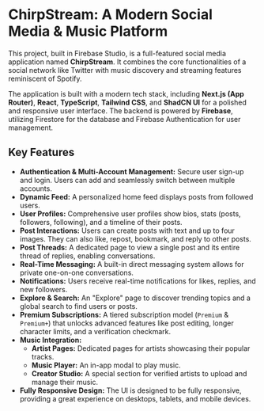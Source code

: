 # ChirpStream: A Modern Social Media & Music Platform

This project, built in Firebase Studio, is a full-featured social media application named **ChirpStream**. It combines the core functionalities of a social network like Twitter with music discovery and streaming features reminiscent of Spotify.

The application is built with a modern tech stack, including **Next.js (App Router)**, **React**, **TypeScript**, **Tailwind CSS**, and **ShadCN UI** for a polished and responsive user interface. The backend is powered by **Firebase**, utilizing Firestore for the database and Firebase Authentication for user management.

## Key Features

- **Authentication & Multi-Account Management:** Secure user sign-up and login. Users can add and seamlessly switch between multiple accounts.
- **Dynamic Feed:** A personalized home feed displays posts from followed users.
- **User Profiles:** Comprehensive user profiles show bios, stats (posts, followers, following), and a timeline of their posts.
- **Post Interactions:** Users can create posts with text and up to four images. They can also like, repost, bookmark, and reply to other posts.
- **Post Threads:** A dedicated page to view a single post and its entire thread of replies, enabling conversations.
- **Real-Time Messaging:** A built-in direct messaging system allows for private one-on-one conversations.
- **Notifications:** Users receive real-time notifications for likes, replies, and new followers.
- **Explore & Search:** An "Explore" page to discover trending topics and a global search to find users or posts.
- **Premium Subscriptions:** A tiered subscription model (`Premium` & `Premium+`) that unlocks advanced features like post editing, longer character limits, and a verification checkmark.
- **Music Integration:**
  - **Artist Pages:** Dedicated pages for artists showcasing their popular tracks.
  - **Music Player:** An in-app modal to play music.
  - **Creator Studio:** A special section for verified artists to upload and manage their music.
- **Fully Responsive Design:** The UI is designed to be fully responsive, providing a great experience on desktops, tablets, and mobile devices.